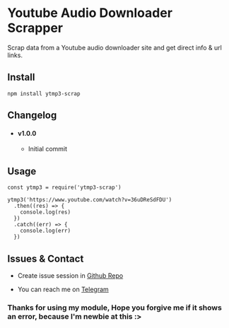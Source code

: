 # Youtube Audio Downloader Scrapper
Scrap data from a Youtube audio downloader site and get direct info & url links.

## Install
```
npm install ytmp3-scrap
```

## Changelog
- #### v1.0.0
  - Initial commit

## Usage
```
const ytmp3 = require('ytmp3-scrap')

ytmp3('https://www.youtube.com/watch?v=36uDReSdFDU')
  .then((res) => {
    console.log(res)
  })
  .catch((err) => {
    console.log(err)
  })
```

## Issues & Contact
- Create issue session in [Github Repo](https://github.com/Aromakelapa/ytmp3-scrap/issues)

- You can reach me on [Telegram](https://t.me/Aromakelapa)

### Thanks for using my module, Hope you forgive me if it shows an error, because I'm newbie at this :>
